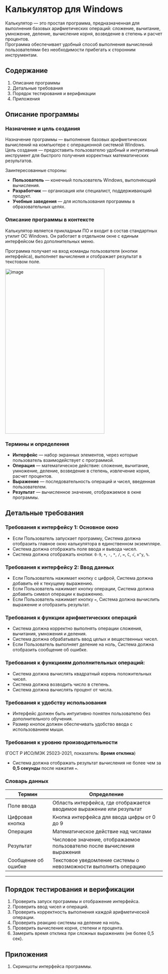 # Калькулятор для Windows
Калькулятор ― это простая программа, предназначенная для выполнения базовых арифметических операций: сложение, вычитание, умножение, деление, вычисление корня, возведение в степень и расчет процентов.  
Программа обеспечивает удобный способ выполнения вычислений пользователями без необходимости прибегать к сторонним инструментам.  

## Содержание
1. Описание программы  
2. Детальные требования  
3. Порядок тестирования и верификации  
4. Приложения 

## Описание программы

### Назначение и цель создания

Назначение программы ― выполнение базовых арифметических вычислений на компьютере с операционной системой Windows.  
Цель создания ― предоставить пользователю удобный и интуитивный инструмент для быстрого получения корректных математических результатов.  

Заинтересованные стороны:  
- **Пользователь** ― конечный пользователь Windows, выполняющий вычисления.  
- **Разработчик** ― организация или специалист, поддерживающий продукт.  
- **Учебные заведения** ― для использования программы в образовательных целях.  

### Описание программы в контексте

Калькулятор является прикладным ПО и входит в состав стандартных утилит ОС Windows. Он работает в отдельном окне с единым интерфейсом без дополнительных меню.  

Программа получает на вход команды пользователя (кнопки интерфейса), выполняет вычисления и отображает результат в текстовом поле. 

<img width="317" height="528" alt="image" src="https://github.com/user-attachments/assets/5f859ae5-5114-4268-9a68-40f661e60d2f" />

### Термины и определения
- **Интерфейс** ― набор экранных элементов, через которые пользователь взаимодействует с программой.  
- **Операция** ― математическое действие: сложение, вычитание, умножение, деление, возведение в степень, извлечение корня, расчет процентов.  
- **Выражение** ― последовательность операций и чисел, введенная пользователем.  
- **Результат** ― вычисленное значение, отображаемое в окне программы.  

## Детальные требования
### Требования к интерфейсу 1: Основное окно  

- Если Пользователь запускает программу, Система должна отобразить главное окно калькулятора в единственном экземпляре.  
- Система должна отображать поле ввода и вывода чисел.  
- Система должна отображать кнопки: `0-9`, `+`, `-`, `*`, `/`, `=`, `C`, `√`, `x^y`, `%`.

### Требования к интерфейсу 2: Ввод данных  

- Если Пользователь нажимает кнопку с цифрой, Система должна добавить её к текущему выражению.  
- Если Пользователь нажимает кнопку операции, Система должна добавить символ операции к выражению.  
- Если Пользователь нажимает кнопку `=`, Система должна вычислить выражение и отобразить результат.  

### Требования к функции арифметических операций

- Система должна корректно выполнять операции сложения, вычитания, умножения и деления.  
- Система должна обрабатывать ввод целых и вещественных чисел.  
- Если Пользователь выполняет деление на ноль, Система должна отобразить сообщение об ошибке.  

### Требования к функцииям дополнительных операций:

- Система должна вычислять квадратный корень положительных чисел.  
- Система должна возводить число в степень.  
- Система должна вычислять процент от числа.  

### Требования к удобству использования  

- Интерфейс должен быть интуитивно понятен пользователю без дополнительного обучения.  
- Размер кнопок должен обеспечивать удобство ввода с использованием мыши.  

### Требования к уровню производительности  

(ГОСТ Р ИСО/МЭК 25023-2021, показатель: **Время отклика**)  
- Система должна отображать результат вычисления не более чем за **0,5 секунды** после нажатия `=`.  


### Словарь данных  

| Термин            | Определение                                                                 |
|-------------------|------------------------------------------------------------------------------|
| Поле ввода        | Область интерфейса, где отображается вводимое выражение или результат        |
| Цифровая кнопка   | Кнопка интерфейса для ввода цифры от 0 до 9                                  |
| Операция          | Математическое действие над числами                                          |
| Результат         | Числовое значение, отображаемое пользователю после вычисления выражения      |
| Сообщение об ошибке | Текстовое уведомление системы о невозможности выполнить операцию            |

---

## Порядок тестирования и верификации

1. Проверить запуск программы и отображение интерфейса.  
2. Проверить ввод чисел и операций.  
3. Проверить корректность выполнения каждой арифметической операции.  
4. Проверить реакцию системы на деление на ноль.  
5. Проверить вычисление корня, степени и процента.  
6. Замерить время отклика при сложных выражениях (не более 0,5 сек).  


## Приложения
1. Скриншоты интерфейса программы. 

